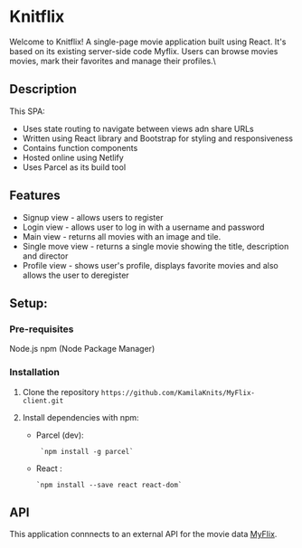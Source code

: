 # Knitflix

Welcome to Knitflix! A single-page movie application built using React. It's based on its existing server-side code Myflix. Users can browse movies movies, mark their favorites and manage their profiles.\

## Description

This SPA:
* Uses state routing to navigate between views adn share URLs
* Written using React library and Bootstrap for styling and responsiveness
* Contains function components
* Hosted online using Netlify
* Uses Parcel as its build tool

## Features

* Signup view - allows users to register
* Login view - allows user to log in with a username and password
* Main view - returns all movies with an image and tile.
* Single move view - returns a single movie showing the title, description and director
* Profile view - shows user's profile, displays favorite movies and also allows the user to deregister

## Setup:

### Pre-requisites

Node.js npm (Node Package Manager)

### Installation
1. Clone the repository `https://github.com/KamilaKnits/MyFlix-client.git`
3. Install dependencies with npm:
   
   * Parcel (dev):
     
          `npm install -g parcel`

   * React :
   
         `npm install --save react react-dom`

## API 

This application connnects to an external API for the movie data [MyFlix](https://github.com/KamilaKnits/MyFlix.git).
